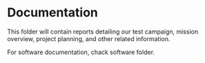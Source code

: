 # Documentation

This folder will contain reports detailing our test campaign, mission overview, project planning, and other related information.

For software documentation, chack software folder.

